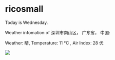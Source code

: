 # ricosmall

Today is Wednesday.

Weather infomation of 深圳市南山区， 广东省， 中国: 

Weather: 晴, Temperature: 11 ℃ , Air Index: 28 优

<img src="https://github-readme-stats.vercel.app/api?username=ricosmall&show_icons=true" />

